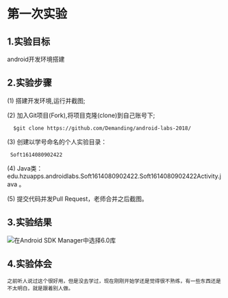 # 第一次实验
 
## 1.实验目标
 android开发环境搭建
 
## 2.实验步骤
 (1) 搭建开发环境,运行并截图;
 
 (2) 加入Git项目(Fork),将项目克隆(clone)到自己账号下;
 
      $git clone https://github.com/Demanding/android-labs-2018/
      
 (3) 创建以学号命名的个人实验目录：
 
     Soft1614080902422
      
     
 (4) Java类：edu.hzuapps.androidlabs.Soft1614080902422.Soft1614080902422Activity.java 。
 
 (5) 提交代码并发Pull Request，老师合并之后截图。
 
## 3.实验结果
 ![在Android SDK Manager中选择6.0库](https://github.com/lixubin51/android-labs-2018/blob/master/Com1614080901109/com1614080901109.png "配置教育网下载代理")
 
## 4.实验体会
    之前听人说过这个很好用，但是没去学过，现在刚刚开始学还是觉得很不熟练，有一些东西还是不太明白，就是跟着别人做。

